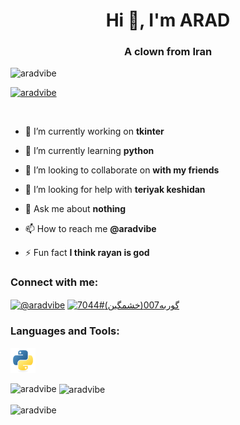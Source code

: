 <h1 align="center">Hi 👋, I'm ARAD</h1>
<h3 align="center">A clown from Iran</h3>

<p align="left"> <img src="https://komarev.com/ghpvc/?username=aradvibe&label=Profile%20views&color=0e75b6&style=flat" alt="aradvibe" /> </p>

<p align="left"> <a href="https://github.com/ryo-ma/github-profile-trophy"><img src="https://github-profile-trophy.vercel.app/?username=aradvibe" alt="aradvibe" /></a> </p>

<p align="left"> <a href="https://twitter.com/" target="blank"><img src="https://img.shields.io/twitter/follow/?logo=twitter&style=for-the-badge" alt="" /></a> </p>

- 🔭 I’m currently working on **tkinter**

- 🌱 I’m currently learning **python**

- 👯 I’m looking to collaborate on **with my friends**

- 🤝 I’m looking for help with **teriyak keshidan**

- 💬 Ask me about **nothing**

- 📫 How to reach me **@aradvibe**

- ⚡ Fun fact **I think rayan is god**

<h3 align="left">Connect with me:</h3>
<p align="left">
<a href="https://instagram.com/@aradvibe" target="blank"><img align="center" src="https://raw.githubusercontent.com/rahuldkjain/github-profile-readme-generator/master/src/images/icons/Social/instagram.svg" alt="@aradvibe" height="30" width="40" /></a>
<a href="https://discord.gg/7044#گوربه007(خشمگین)" target="blank"><img align="center" src="https://raw.githubusercontent.com/rahuldkjain/github-profile-readme-generator/master/src/images/icons/Social/discord.svg" alt="7044#گوربه007(خشمگین)" height="30" width="40" /></a>
</p>

<h3 align="left">Languages and Tools:</h3>
<p align="left"> <a href="https://www.python.org" target="_blank" rel="noreferrer"> <img src="https://raw.githubusercontent.com/devicons/devicon/master/icons/python/python-original.svg" alt="python" width="40" height="40"/> </a> </p>

<p><img align="left" src="https://github-readme-stats.vercel.app/api/top-langs?username=aradvibe&show_icons=true&locale=en&layout=compact" alt="aradvibe" /></p>

<p>&nbsp;<img align="center" src="https://github-readme-stats.vercel.app/api?username=aradvibe&show_icons=true&locale=en" alt="aradvibe" /></p>

<p><img align="center" src="https://github-readme-streak-stats.herokuapp.com/?user=aradvibe&" alt="aradvibe" /></p>
